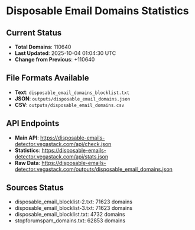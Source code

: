 # Disposable Email Domains Statistics

## Current Status
- **Total Domains**: 110640
- **Last Updated**: 2025-10-04 01:04:30 UTC
- **Change from Previous**: +110640

## File Formats Available
- **Text**: `disposable_email_domains_blocklist.txt`
- **JSON**: `outputs/disposable_email_domains.json`
- **CSV**: `outputs/disposable_email_domains.csv`

## API Endpoints
- **Main API**: https://disposable-emails-detector.vegastack.com/api/check.json
- **Statistics**: https://disposable-emails-detector.vegastack.com/api/stats.json
- **Raw Data**: https://disposable-emails-detector.vegastack.com/outputs/disposable_email_domains.json

## Sources Status
- disposable_email_blocklist-2.txt: 71623 domains
- disposable_email_blocklist-3.txt: 71623 domains
- disposable_email_blocklist.txt: 4732 domains
- stopforumspam_domains.txt: 62853 domains

